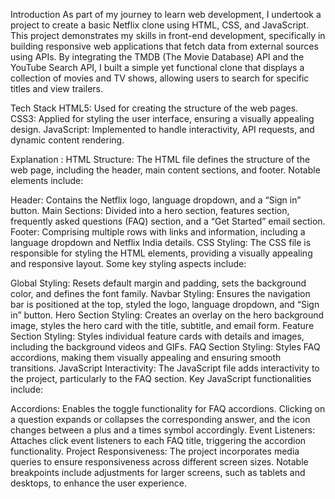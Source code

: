 Introduction
As part of my journey to learn web development, I undertook a project to create a basic Netflix clone using HTML, CSS, and JavaScript. This project demonstrates my skills in front-end development, specifically in building responsive web applications that fetch data from external sources using APIs. By integrating the TMDB (The Movie Database) API and the YouTube Search API, I built a simple yet functional clone that displays a collection of movies and TV shows, allowing users to search for specific titles and view trailers.


Tech Stack
HTML5: Used for creating the structure of the web pages.
CSS3: Applied for styling the user interface, ensuring a visually appealing design.
JavaScript: Implemented to handle interactivity, API requests, and dynamic content rendering.


Explanation :
HTML Structure:
The HTML file defines the structure of the web page, including the header, main content sections, and footer. Notable elements include:

Header: Contains the Netflix logo, language dropdown, and a “Sign in” button.
Main Sections: Divided into a hero section, features section, frequently asked questions (FAQ) section, and a “Get Started” email section.
Footer: Comprising multiple rows with links and information, including a language dropdown and Netflix India details.
CSS Styling:
The CSS file is responsible for styling the HTML elements, providing a visually appealing and responsive layout. Some key styling aspects include:

Global Styling: Resets default margin and padding, sets the background color, and defines the font family.
Navbar Styling: Ensures the navigation bar is positioned at the top, styled the logo, language dropdown, and “Sign in” button.
Hero Section Styling: Creates an overlay on the hero background image, styles the hero card with the title, subtitle, and email form.
Feature Section Styling: Styles individual feature cards with details and images, including the background videos and GIFs.
FAQ Section Styling: Styles FAQ accordions, making them visually appealing and ensuring smooth transitions.
JavaScript Interactivity:
The JavaScript file adds interactivity to the project, particularly to the FAQ section. Key JavaScript functionalities include:

Accordions: Enables the toggle functionality for FAQ accordions. Clicking on a question expands or collapses the corresponding answer, and the icon changes between a plus and a times symbol accordingly.
Event Listeners: Attaches click event listeners to each FAQ title, triggering the accordion functionality.
Project Responsiveness:
The project incorporates media queries to ensure responsiveness across different screen sizes. Notable breakpoints include adjustments for larger screens, such as tablets and desktops, to enhance the user experience.
